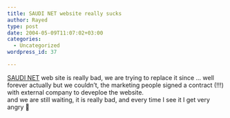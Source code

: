 ```yaml
---
title: SAUDI NET website really sucks
author: Rayed
type: post
date: 2004-05-09T11:07:02+03:00
categories:
  - Uncategorized
wordpress_id: 37

---
```

<div style="clear:both;"></div>
<p><a href="http://www.saudi.net.sa/">SAUDI NET</a> web site is really bad, we are trying to replace it since &#8230; well forever actually but we couldn&#8217;t, the marketing people signed a contract (!!!) with external company to deveploe the website.<br />and we are still waiting, it is really bad, and every time I see it I get very angry 🙁</p>
<div style="clear:both; padding-bottom: 0.25em;"></div>
